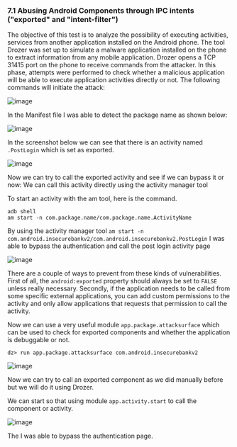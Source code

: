 ### 7.1 Abusing Android Components through IPC intents ("exported" and "intent-filter")

The objective of this test is to analyze the possibility of executing activities, services from another application installed on the Android phone. 
The tool Drozer was set up to simulate a malware application installed on the phone to extract information from any mobile application. Drozer opens a TCP 31415 port on the phone to receive commands from the attacker.
In this phase, attempts were performed to check whether a malicious application will be able to execute application activities directly or not.
The following commands will initiate the attack:

![image](https://user-images.githubusercontent.com/48615614/204344904-d541cbea-4f29-48e7-8a1f-702b19cc03c5.png)

In the Manifest file I was able to detect the package name as shown below:

![image](https://user-images.githubusercontent.com/48615614/204345113-09880785-a2a7-46ef-a2c1-efcdafc118e5.png)

In the screenshot below we can see that there is an activity named `.PostLogin` which is set as exported.

![image](https://user-images.githubusercontent.com/48615614/204345281-716c43cc-720e-4716-b73a-94711df11daf.png)

Now we can try to call the exported activity and see if we can bypass it or now:
We can call this activity directly using the activity manager tool 

To start an activity with the am tool, here is the command.

```
adb shell
am start -n com.package.name/com.package.name.ActivityName
```

By using the activity manager tool `am start -n com.android.insecurebankv2/com.android.insecurebankv2.PostLogin` I was able to bypass the authentication and call the post login activity page

![image](https://user-images.githubusercontent.com/48615614/204346062-4f8bf2c2-c002-4fc1-bfae-ea0298d16f1c.png)

There are a couple of ways to prevent from these kinds of vulnerabilities. First of all, the `android:exported` property should always be set to `FALSE` unless really necessary. Secondly, if the application needs to be called from some specific external applications, you can add custom permissions to the activity and only allow applications that requests that permission to call the activity.

Now we can use a very useful module `app.package.attacksurface` which can be used to check for exported components and whether the application is debuggable or not.

`dz> run app.package.attacksurface com.android.insecurebankv2`

![image](https://user-images.githubusercontent.com/48615614/204346402-53429bd8-e481-4ad6-85d1-39cae88e739a.png)

Now we can try to call an exported component as we did manually before but we will do it using Drozer.

We can start so that using module `app.activity.start` to call the component or activity.

![image](https://user-images.githubusercontent.com/48615614/204346507-8624fa03-83a2-467c-a5d5-21fb47867078.png)

The I was able to bypass the authentication page.


